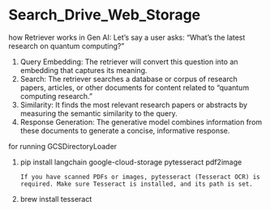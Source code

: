 # Search_Drive_Web_Storage

how Retriever works in Gen AI:
Let’s say a user asks: “What’s the latest research on quantum computing?”

1) Query Embedding: The retriever will convert this question into an embedding that captures its meaning.
2) Search: The retriever searches a database or corpus of research papers, articles, or other documents for content related to “quantum computing research.”
3) Similarity: It finds the most relevant research papers or abstracts by measuring the semantic similarity to the query.
4) Response Generation: The generative model combines information from these documents to generate a concise, informative response.


for running GCSDirectoryLoader
1) pip install langchain google-cloud-storage pytesseract pdf2image

       If you have scanned PDFs or images, pytesseract (Tesseract OCR) is required. Make sure Tesseract is installed, and its path is set.
3) brew install tesseract
